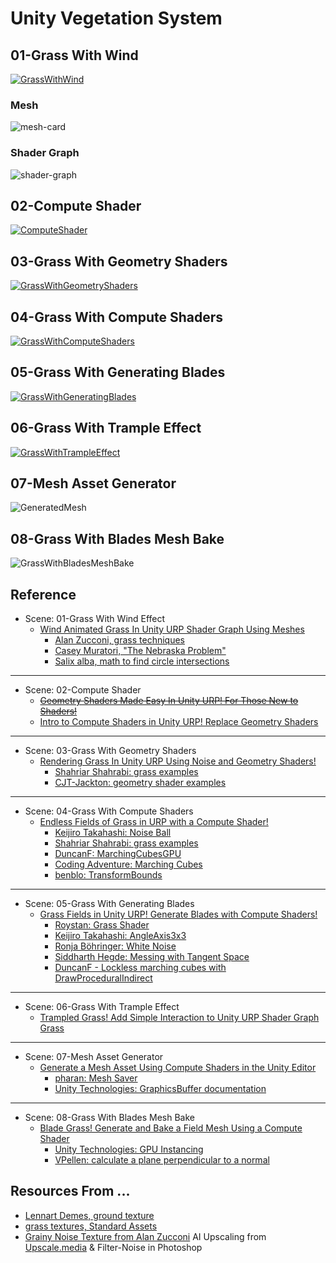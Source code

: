 # Unity Vegetation System

## 01-Grass With Wind
[![GrassWithWind](./Assets/Art/Samples/01-cover-vegetation.png)](https://youtu.be/jnDkbWfy9xI)

### Mesh
![mesh-card](./Assets/Art/Samples/mesh-card.png)

### Shader Graph
![shader-graph](./Assets/Art/Samples/shaderGraph.png)

## 02-Compute Shader
[![ComputeShader](./Assets/Art/Samples/02-cover-ComputeShader.png)](https://youtu.be/UIM5r9QLgNg)

## 03-Grass With Geometry Shaders
[![GrassWithGeometryShaders](./Assets/Art/Samples/03-cover-GrassWithGeometryShaders.png)](https://youtu.be/1pL7GS5mEPA)

## 04-Grass With Compute Shaders
[![GrassWithComputeShaders](./Assets/Art/Samples/04-cover-GrassWithComputeShaders.png)](https://youtu.be/ODRMUu2rpNc)

## 05-Grass With Generating Blades
[![GrassWithGeneratingBlades](./Assets/Art/Samples/05-cover-GrassWithGeneratingBlades.png)](https://youtu.be/iCve6qVbe1M)

## 06-Grass With Trample Effect
[![GrassWithTrampleEffect](./Assets/Art/Samples/06-cover-GrassWithTrample.png)](https://youtu.be/T0Ho-X7Sw7c)

## 07-Mesh Asset Generator
![GeneratedMesh](./Assets/Art/Samples/07-cover-MeshAssetGenerator.png)

## 08-Grass With Blades Mesh Bake
![GrassWithBladesMeshBake](./Assets/Art/Samples/08-cover-GrassWithBladesMeshBake.png)

## Reference
* Scene: 01-Grass With Wind Effect
  * [Wind Animated Grass In Unity URP Shader Graph Using Meshes](https://youtu.be/JDpt9xYaUYc)
    * [Alan Zucconi, grass techniques](https://www.alanzucconi.com/2018/07/28/shader-showcase-saturday-3/#more-9545)
    * [Casey Muratori, "The Nebraska Problem"](https://caseymuratori.com/blog_0011)
    * [Salix alba, math to find circle intersections](https://math.stackexchange.com/questions/256100/how-can-i-find-the-points-at-which-two-circles-intersect)
___
* Scene: 02-Compute Shader
  * ~~[Geometry Shaders Made Easy In Unity URP! For Those New to Shaders!](https://youtu.be/7C-mA08mp8o)~~
  * [Intro to Compute Shaders in Unity URP! Replace Geometry Shaders](https://youtu.be/EB5HiqDl7VE)
___
* Scene: 03-Grass With Geometry Shaders
  * [Rendering Grass In Unity URP Using Noise and Geometry Shaders!](https://youtu.be/YghAbgCN8XA)
    * [Shahriar Shahrabi: grass examples](https://shahriyarshahrabi.medium.com/volumetric-grass-shader-28ebb9f6860b)
    * [CJT-Jackton: geometry shader examples](https://github.com/CJT-Jackton/URP-Geometry-Shader-Example)
___
* Scene: 04-Grass With Compute Shaders
  * [Endless Fields of Grass in URP with a Compute Shader!](https://youtu.be/c1JThTu6-Ok)
    * [Keijiro Takahashi: Noise Ball](https://github.com/keijiro/NoiseBall2)
    * [Shahriar Shahrabi: grass examples](https://shahriyarshahrabi.medium.com/volumetric-grass-shader-28ebb9f6860b)
    * [DuncanF: MarchingCubesGPU](https://gist.github.com/DuncanF/353509dd397ea5f292fa52d1b9b5133d)
    * [Coding Adventure: Marching Cubes](https://youtu.be/M3iI2l0ltbE)
    * [benblo: TransformBounds](https://answers.unity.com/questions/361275/cant-convert-bounds-from-world-coordinates-to-loca.html)
___
* Scene: 05-Grass With Generating Blades
  * [Grass Fields in Unity URP! Generate Blades with Compute Shaders!](https://youtu.be/DeATXF4Szqo)
    * [Roystan: Grass Shader](https://roystan.net/articles/grass-shader/)
    * [Keijiro Takahashi: AngleAxis3x3](https://gist.github.com/keijiro/ee439d5e7388f3aafc5296005c8c3f33)
    * [Ronja Böhringer: White Noise](https://www.ronja-tutorials.com/post/024-white-noise/)
    * [Siddharth Hegde: Messing with Tangent Space](https://www.gamedeveloper.com/programming/messing-with-tangent-space)
    * [DuncanF - Lockless marching cubes with DrawProceduralIndirect](https://gist.github.com/DuncanF/353509dd397ea5f292fa52d1b9b5133d)
___    
* Scene: 06-Grass With Trample Effect
  * [Trampled Grass! Add Simple Interaction to Unity URP Shader Graph Grass](https://youtu.be/AmO7k-Lr0XM)
___
* Scene: 07-Mesh Asset Generator
  * [Generate a Mesh Asset Using Compute Shaders in the Unity Editor](https://youtu.be/AiWCPiGr10o)
    * [pharan: Mesh Saver](https://github.com/pharan/Unity-MeshSaver/blob/master/MeshSaver/Editor/MeshSaverEditor.cs)
    * [Unity Technologies: GraphicsBuffer documentation](https://docs.unity3d.com/2021.3/Documentation/ScriptReference/GraphicsBuffer.html)
___
* Scene: 08-Grass With Blades Mesh Bake
  * [Blade Grass! Generate and Bake a Field Mesh Using a Compute Shader](https://youtu.be/6SFTcDNqwaA)
    * [Unity Technologies: GPU Instancing](https://docs.unity3d.com/Manual/GPUInstancing.html)
    * [VPellen: calculate a plane perpendicular to a normal](https://stackoverflow.com/questions/55464852/how-to-find-a-randomic-vector-orthogonal-to-a-given-vector)

## Resources From ... 
  * [Lennart Demes, ground texture](https://ambientcg.com/view?id=Ground003)
  * [grass textures, Standard Assets](https://assetstore.unity.com/packages/essentials/asset-packs/standard-assets-for-unity-2018-4-32351)
  * [Grainy Noise Texture from Alan Zucconi](https://www.alanzucconi.com/2019/10/08/journey-sand-shader-3/) AI Upscaling from [Upscale.media](https://www.upscale.media/) & Filter-Noise in Photoshop
